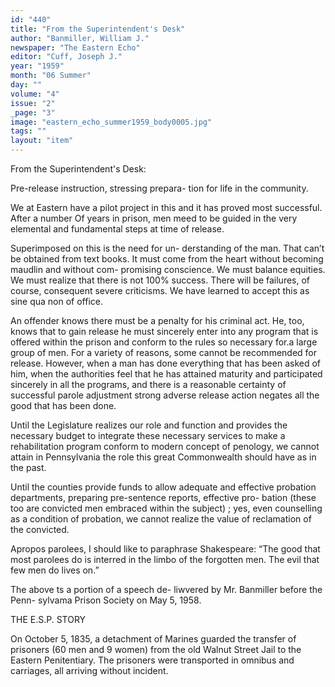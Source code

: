 ```yaml
---
id: "440"
title: "From the Superintendent's Desk"
author: "Banmiller, William J."
newspaper: "The Eastern Echo"
editor: "Cuff, Joseph J."
year: "1959"
month: "06 Summer"
day: ""
volume: "4"
issue: "2"
_page: "3"
image: "eastern_echo_summer1959_body0005.jpg"
tags: ""
layout: "item"
---
```

From the Superintendent's Desk:

Pre-release instruction, stressing prepara-
tion for life in the community.

We at Eastern have a pilot project in this
and it has proved most successful. After a
number Of years in prison, men meed to be
guided in the very elemental and fundamental
steps at time of release.

Superimposed on this is the need for un-
derstanding of the man. That can’t be obtained
from text books. It must come from the heart
without becoming maudlin and without com-
promising conscience. We must balance equities. We must realize that
there is not 100% success. There will be failures, of course, consequent
severe criticisms. We have learned to accept this as sine qua non of
office. 

An offender knows there must be a penalty for his criminal act.
He, too, knows that to gain release he must sincerely enter into any
program that is offered within the prison and conform to the rules so
necessary for.a large group of men. For a variety of reasons, some
cannot be recommended for release. However, when a man has done
everything that has been asked of him, when the authorities feel that
he has attained maturity and participated sincerely in all the programs,
and there is a reasonable certainty of successful parole adjustment
strong adverse release action negates all the good that has been done.

Until the Legislature realizes our role and function and provides
the necessary budget to integrate these necessary services to make a
rehabilitation program conform to modern concept of penology, we
cannot attain in Pennsylvania the role this great Commonwealth should
have as in the past.

Until the counties provide funds to allow adequate and effective
probation departments, preparing pre-sentence reports, effective pro-
bation (these too are convicted men embraced within the subject) ; yes,
even counselling as a condition of probation, we cannot realize the value
of reclamation of the convicted.

Apropos parolees, I should like to paraphrase Shakespeare: “The good
that most parolees do is interred in the limbo of the forgotten men.
The evil that few men do lives on.”

The above ts a portion of a speech de-
liwvered by Mr. Banmiller before the Penn-
sylvama Prison Society on May 5, 1958.

THE E.S.P. STORY

On October 5, 1835, a detachment of Marines guarded the transfer of prisoners
(60 men and 9 women) from the old Walnut Street Jail to the Eastern Penitentiary.
The prisoners were transported in omnibus and carriages, all arriving without incident.
